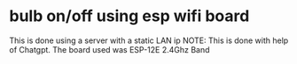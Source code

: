 # bulb on/off using esp wifi board
 This is done using a server with a static LAN ip 
NOTE: This is done with help of Chatgpt.
The board used was ESP-12E 2.4Ghz Band
